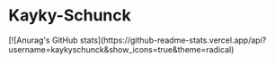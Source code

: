 # Kayky-Schunck
<div>
  [![Anurag's GitHub stats](https://github-readme-stats.vercel.app/api?username=kaykyschunck&show_icons=true&theme=radical)
</div>

 

  

